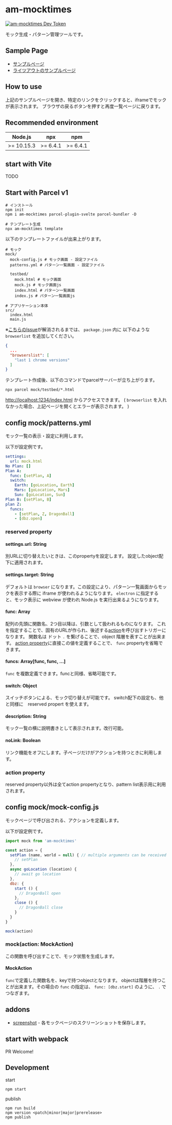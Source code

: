 # am-mocktimes

[![am-mocktimes Dev Token](https://badge.devtoken.rocks/am-mocktimes)](https://devtoken.rocks/package/am-mocktimes)

モック生成・パターン管理ツールです。

## Sample Page

* [サンプルページ](https://ampcpmgp.github.io/am-mocktimes/docs/mock/testbed/index.html)
* [ライツアウトのサンプルページ](https://ampcpmgp.gitlab.io/plane-puzzle/pattern.html)

## How to use

上記のサンプルページを開き、特定のリンクをクリックすると、iframeでモックが表示されます。
ブラウザの戻るボタンを押すと再度一覧ページに戻ります。

## Recommended environment

| Node.js | npx | npm |
| --- | --- | --- |
| >= 10.15.3 | >= 6.4.1 | >= 6.4.1 |

## start with Vite

TODO

## Start with Parcel v1

```shell
# インストール
npm init
npm i am-mocktimes parcel-plugin-svelte parcel-bundler -D

# テンプレート生成
npx am-mocktimes template
```

以下のテンプレートファイルが出来上がります。

```shell
# モック
mock/
  mock-config.js # モック画面 - 設定ファイル
  patterns.yml # パターン一覧画面 - 設定ファイル

  testbed/
    mock.html # モック画面
    mock.js # モック画面js
    index.html # パターン一覧画面
    index.js # パターン一覧画面js

# アプリケーション本体
src/
  index.html
  main.js
```

※[こちらのIssue](https://github.com/DeMoorJasper/parcel-plugin-svelte/issues/44)が解消されるまでは、 `package.json` 内に 以下のような `browserlist` を追加してください。

```json
{
  ...
  "browserslist": [
    "last 1 chrome versions"
  ]
}
```

テンプレート作成後、以下のコマンドでparcelサーバーが立ち上がります。

```shell
npx parcel mock/testbed/*.html
```

<http://localhost:1234/index.html> からアクセスできます。
( `browserlist` を入れなかった場合、上記ページを開くとエラーが表示されます。 )

## config mock/patterns.yml

モック一覧の表示・設定に利用します。

以下が設定例です。

```yaml
settings:
  url: mock.html
No Plan: []
Plan A:
  func: [setPlan, A]
  switch:
    Earth: [goLocation, Earth]
    Mars: [goLocation, Mars]
    Sun: [goLocation, Sun]
Plan B: [setPlan, B]
plan Z:
  funcs:
    - [setPlan, Z, DragonBall]
    - [dbz.open]
```

### reserved property

#### settings.url: String

別URLに切り替えたいときは、このpropertyを設定します。
設定したobject配下に適用されます。

#### settings.target: String

デフォルトは `browser` になります。この設定により、パターン一覧画面からモックを表示する際に iframe が使われるようになります。 `electron` に指定すると、モック表示に webview が使われ Node.js を実行出来るようになります。

#### func: Array

配列の先頭に関数名、2つ目以降は、引数として扱われるものになります。
これを指定することで、固有のURLが作られ、後述する[action](#config-mockmock-configjs)を呼び出すトリガーになります。
関数名は ドット `.` を繋げることで、object 階層を表すことが出来ます。
[action property](#action-property)に直接この値を定義することで、 `func` propertyを省略できます。

#### funcs: Array[func, func, ...]

`func` を複数定義できます。funcと同様、省略可能です。

#### switch: Object

スイッチボタンによる、モック切り替えが可能です。
switch配下の設定も、他と同様に　reserved propert を使えます。

#### description: String

モック一覧の横に説明書きとして表示されます。改行可能。

#### noLink: Boolean

リンク機能をオフにします。子ページだけがアクションを持つときに利用します。

### action property

reserved property以外は全てaction propertyとなり、pattern list表示用に利用されます。

## config mock/mock-config.js

モックページで呼び出される、アクションを定義します。

以下が設定例です。

```js
import mock from 'am-mocktimes'

const action = {
  setPlan (name, world = null) { // multiple arguments can be received
    // setPlan
  },
  async goLocation (location) {
    // await go location
  },
  dbz: {
    start () {
      // DragonBall open
    },
    close () {
      // DragonBall close
    }
  }
}

mock(action)
```

### mock(action: MockAction)

この関数を呼び出すことで、モック状態を生成します。

#### MockAction

`func`で定義した関数名を、keyで持つobjectとなります。
objectは階層を持つことが出来ます。その場合の `func` の指定は、 `func: [dbz.start]` のように、 `.` でつなぎます。

## addons

* [screenshot](./addons/screenshot/#readme) - 各モックページのスクリーンショットを保存します。

## start with webpack

PR Welcome!

## Development

start

```shell
npm start
```

publish

```shell
npm run build
npm version <patch|minor|major|prerelease>
npm publish
````
